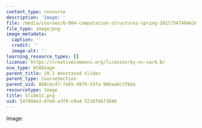 ```yaml
---
content_type: resource
description: 'Image: '
file: /media/courses/6-004-computation-structures-spring-2017/547404e26fe0a3f8c0a45210f6b73048_Slide11.png
file_type: image/png
image_metadata:
  caption: ''
  credit: ''
  image-alt: ''
learning_resource_types: []
license: https://creativecommons.org/licenses/by-nc-sa/4.0/
ocw_type: OCWImage
parent_title: 20.1 Annotated Slides
parent_type: CourseSection
parent_uid: 866cbcd7-fe65-4979-53fa-90baa0c3f6da
resourcetype: Image
title: Slide11.png
uid: 547404e2-6fe0-a3f8-c0a4-5210f6b73048
---
```

Image: 